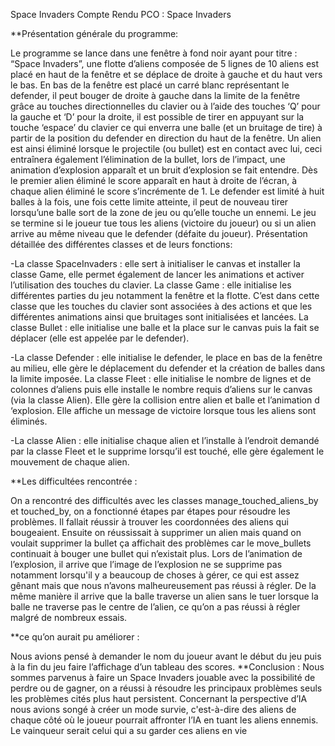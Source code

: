 Space Invaders
Compte Rendu PCO : Space Invaders

**Présentation générale du programme:

Le programme se lance dans une fenêtre à fond noir ayant pour titre : “Space
Invaders”, une flotte d’aliens composée de 5 lignes de 10 aliens est placé en haut de la
fenêtre et se déplace de droite à gauche et du haut vers le bas.
En bas de la fenêtre est placé un carré blanc représentant le defender, il peut bouger
de droite à gauche dans la limite de la fenêtre grâce au touches directionnelles du clavier ou
à l’aide des touches ‘Q’ pour la gauche et ‘D’ pour la droite, il est possible de tirer en
appuyant sur la touche ‘espace’ du clavier ce qui enverra une balle (et un bruitage de tire) à
partir de la position du defender en direction du haut de la fenêtre. Un alien est ainsi éliminé
lorsque le projectile (ou bullet) est en contact avec lui, ceci entraînera également
l’élimination de la bullet, lors de l’impact, une animation d’explosion apparaît et un bruit
d’explosion se fait entendre. Dès le premier alien éliminé le score apparaît en haut à droite
de l’écran, à chaque alien éliminé le score s’incrémente de 1. Le defender est limité à huit
balles à la fois, une fois cette limite atteinte, il peut de nouveau tirer lorsqu’une balle sort de
la zone de jeu ou qu’elle touche un ennemi. Le jeu se termine si le joueur tue tous les aliens
(victoire du joueur) ou si un alien arrive au même niveau que le defender (défaite du joueur).
Présentation détaillée des différentes classes et de leurs fonctions:

-La classe SpaceInvaders : elle sert à initialiser le canvas et installer la classe Game, elle
permet également de lancer les animations et activer l’utilisation des touches du clavier.
La classe Game : elle initialise les différentes parties du jeu notamment la fenêtre et la flotte.
C’est dans cette classe que les touches du clavier sont associées à des actions et que les
différentes animations ainsi que bruitages sont initialisées et lancées.
La classe Bullet : elle initialise une balle et la place sur le canvas puis la fait se déplacer (elle
est appelée par le defender).

-La classe Defender : elle initialise le defender, le place en bas de la fenêtre au milieu, elle
gère le déplacement du defender et la création de balles dans la limite imposée.
La classe Fleet : elle initialise le nombre de lignes et de colonnes d’aliens puis elle installe le
nombre requis d’aliens sur le canvas (via la classe Alien). Elle gère la collision entre alien et
balle et l’animation d ‘explosion. Elle affiche un message de victoire lorsque tous les aliens
sont éliminés.

-La classe Alien : elle initialise chaque alien et l’installe à l’endroit demandé par la classe
Fleet et le supprime lorsqu’il est touché, elle gère également le mouvement de chaque alien.

**Les difficultées rencontrée :

On a rencontré des difficultés avec les classes manage_touched_aliens_by et
touched_by, on a fonctionné étapes par étapes pour résoudre les problèmes. Il fallait
réussir à trouver les coordonnées des aliens qui bougeaient. Ensuite on réussissait à
supprimer un alien mais quand on voulait supprimer la bullet ça affichait des
problèmes car le move_bullets continuait à bouger une bullet qui n’existait plus.
Lors de l’animation de l’explosion, il arrive que l’image de l’explosion ne se supprime
pas notamment lorsqu'il y a beaucoup de choses à gérer, ce qui est assez gênant
mais que nous n’avons malheureusement pas réussi à régler.
De la même manière il arrive que la balle traverse un alien sans le tuer lorsque la
balle ne traverse pas le centre de l’alien, ce qu’on a pas réussi à régler malgré de
nombreux essais.

**ce qu’on aurait pu améliorer :

Nous avions pensé à demander le nom du joueur avant le début du jeu puis à la fin du jeu
faire l’affichage d’un tableau des scores.
**Conclusion :
Nous sommes parvenus à faire un Space Invaders jouable avec la possibilité de
perdre ou de gagner, on a réussi à résoudre les principaux problèmes seuls les
problèmes cités plus haut persistent.
Concernant la perspective d’IA nous avions songé à créer un mode survie,
c'est-à-dire des aliens de chaque côté où le joueur pourrait affronter l’IA en tuant les
aliens ennemis. Le vainqueur serait celui qui a su garder ces aliens en vie

